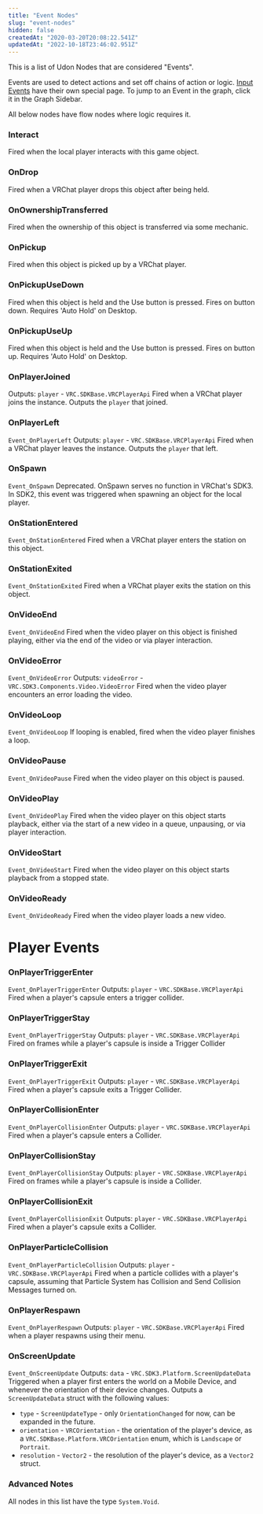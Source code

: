 ```yaml
---
title: "Event Nodes"
slug: "event-nodes"
hidden: false
createdAt: "2020-03-20T20:08:22.541Z"
updatedAt: "2022-10-18T23:46:02.951Z"
---
```

This is a list of Udon Nodes that are considered "Events".

Events are used to detect actions and set off chains of action or logic. [Input Events](/worlds/udon/input-events)  have their own special page. To jump to an Event in the graph, click it in the Graph Sidebar.

All below nodes have flow nodes where logic requires it.

### Interact
Fired when the local player interacts with this game object.

### OnDrop
Fired when a VRChat player drops this object after being held.

### OnOwnershipTransferred
Fired when the ownership of this object is transferred via some mechanic.

### OnPickup
Fired when this object is picked up by a VRChat player.

### OnPickupUseDown
Fired when this object is held and the Use button is pressed. Fires on button down. Requires 'Auto Hold' on Desktop.
 
### OnPickupUseUp
Fired when this object is held and the Use button is pressed. Fires on button up. Requires 'Auto Hold' on Desktop.

### OnPlayerJoined
Outputs: `player` - `VRC.SDKBase.VRCPlayerApi`
Fired when a VRChat player joins the instance. Outputs the `player` that joined.
 
### OnPlayerLeft
`Event_OnPlayerLeft`
Outputs: `player` - `VRC.SDKBase.VRCPlayerApi`
Fired when a VRChat player leaves the instance. Outputs the `player` that left.

### OnSpawn
`Event_OnSpawn`
Deprecated. OnSpawn serves no function in VRChat's SDK3. In SDK2, this event was triggered when spawning an object for the local player.
 
### OnStationEntered
`Event_OnStationEntered`
Fired when a VRChat player enters the station on this object.
 
### OnStationExited
`Event_OnStationExited`
Fired when a VRChat player exits the station on this object.
 
### OnVideoEnd
`Event_OnVideoEnd`
Fired when the video player on this object is finished playing, either via the end of the video or via player interaction.

### OnVideoError
`Event_OnVideoError`
Outputs: `videoError` - `VRC.SDK3.Components.Video.VideoError`
Fired when the video player encounters an error loading the video.

### OnVideoLoop
`Event_OnVideoLoop`
If looping is enabled, fired when the video player finishes a loop.
 
### OnVideoPause
`Event_OnVideoPause`
Fired when the video player on this object is paused.
 
### OnVideoPlay
`Event_OnVideoPlay`
Fired when the video player on this object starts playback, either via the start of a new video in a queue, unpausing, or via player interaction.

### OnVideoStart
`Event_OnVideoStart`
Fired when the video player on this object starts playback from a stopped state.

### OnVideoReady
`Event_OnVideoReady`
Fired when the video player loads a new video.
# Player Events
### OnPlayerTriggerEnter
`Event_OnPlayerTriggerEnter`
Outputs: `player` - `VRC.SDKBase.VRCPlayerApi`
Fired when a player's capsule enters a trigger collider.

### OnPlayerTriggerStay
`Event_OnPlayerTriggerStay`
Outputs: `player` - `VRC.SDKBase.VRCPlayerApi`
Fired on frames while a player's capsule is inside a Trigger Collider

### OnPlayerTriggerExit
`Event_OnPlayerTriggerExit`
Outputs: `player` - `VRC.SDKBase.VRCPlayerApi`
Fired when a player's capsule exits a Trigger Collider.

### OnPlayerCollisionEnter
`Event_OnPlayerCollisionEnter`
Outputs: `player` - `VRC.SDKBase.VRCPlayerApi`
 Fired when a player's capsule enters a Collider.

### OnPlayerCollisionStay
`Event_OnPlayerCollisionStay`
Outputs: `player` - `VRC.SDKBase.VRCPlayerApi`
Fired on frames while a player's capsule is inside a Collider.

### OnPlayerCollisionExit
`Event_OnPlayerCollisionExit`
Outputs: `player` - `VRC.SDKBase.VRCPlayerApi`
Fired when a player's capsule exits a Collider.

### OnPlayerParticleCollision
`Event_OnPlayerParticleCollision`
Outputs: `player` - `VRC.SDKBase.VRCPlayerApi`
Fired when a particle collides with a player's capsule, assuming that Particle System has Collision and Send Collision Messages turned on.

### OnPlayerRespawn
`Event_OnPlayerRespawn`
Outputs: `player` - `VRC.SDKBase.VRCPlayerApi`
Fired when a player respawns using their menu.

### OnScreenUpdate
`Event_OnScreenUpdate`
Outputs: `data` - `VRC.SDK3.Platform.ScreenUpdateData`
Triggered when a player first enters the world on a Mobile Device, and whenever the orientation of their device changes. Outputs a `ScreenUpdateData` struct with the following values:
* `type` - `ScreenUpdateType` - only `OrientationChanged` for now, can be expanded in the future.
* `orientation` - `VRCOrientation` - the orientation of the player's device, as a `VRC.SDKBase.Platform.VRCOrientation` enum, which is `Landscape` or `Portrait`.
* `resolution` - `Vector2` - the resolution of the player's device, as a `Vector2` struct. 

### Advanced Notes
All nodes in this list have the type `System.Void`.
